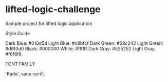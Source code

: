 # lifted-logic-challenge
 Sample project for lifted logic application

Style Guide

Dark Blue: #010d5d
Light Blue: #c8bfcf
Dark Green: #68c242
Light Green: #d9f0d0
Black: #000000
White: #ffffff
Dark Gray: #525252
Light Gray: #f6f6f6

FONT FAMILY

'Karla', sans-serif;
